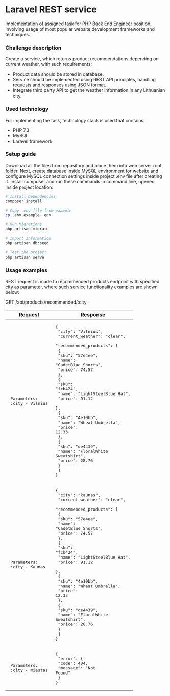 # Laravel REST service
Implementation of assigned task for PHP Back End Engineer position, involving usage of most popular website development frameworks and techniques.

### Challenge description

Create a service, which returns product recommendations depending on current weather, with such requirements:
- Product data should be stored in database.
- Service should be implemented using REST API principles, handling requests and responses using JSON format.
- Integrate third party API to get the weather information in any Lithuanian city.

### Used technology
For implementing the task, technology stack is used that contains:
- PHP 7.3
- MySQL
- Laravel framework

### Setup guide
Download all the files from repository and place them into web server root folder. Next, create database inside MySQL environment for website and configure MySQL connection settings inside project .env file after creating it. Install composer and run these commands in command line, opened inside project location:
``` bash
# Install Dependencies
composer install

# Copy .env file from example
cp .env.example .env

# Run Migrations
php artisan migrate

# Import Information
php artisan db:seed

# Test the project
php artisan serve
```

### Usage examples
REST request is made to recommended products endpoint with specified city as parameter, where such service functionality examples are shown below:

GET /api/products/recommended/:city

| Request| Response  |
| ------ | --------- |
| <pre> Parameters: <br> :city - Vilnius </pre>|<pre>{<br>  "city": "Vilnius",<br>  "current_weather": "clear",<br>  "recommended_products": [<br>    {<br>      "sku": "57e4ee",<br>      "name": "CadetBlue Shorts",<br>      "price": 74.57<br>    },<br>    {<br>      "sku": "fcb424",<br>      "name": "LightSteelBlue Hat",<br>      "price": 91.12<br>    },<br>    {<br>      "sku": "4e10bb",<br>      "name": "Wheat Umbrella",<br>      "price": 12.33<br>    },<br>    {<br>      "sku": "de4439",<br>      "name": "FloralWhite Sweatshirt",<br>      "price": 28.76<br>    }<br>  ]<br>}</pre>|
| <pre> Parameters: <br> :city - Kaunas</pre>|<pre>{<br>  "city": "kaunas",<br>  "current_weather": "clear",<br>  "recommended_products": [<br>    {<br>      "sku": "57e4ee",<br>      "name": "CadetBlue Shorts",<br>      "price": 74.57<br>    },<br>    {<br>      "sku": "fcb424",<br>      "name": "LightSteelBlue Hat",<br>      "price": 91.12<br>    },<br>    {<br>      "sku": "4e10bb",<br>      "name": "Wheat Umbrella",<br>      "price": 12.33<br>    },<br>    {<br>      "sku": "de4439",<br>      "name": "FloralWhite Sweatshirt",<br>      "price": 28.76<br>    }<br>  ]<br>}</pre>|
| <pre> Parameters: <br> :city - miestas</pre>|<pre>{<br>  "error": {<br>    "code": 404,<br>    "message": "Not Found"<br>  }<br>}</pre>|